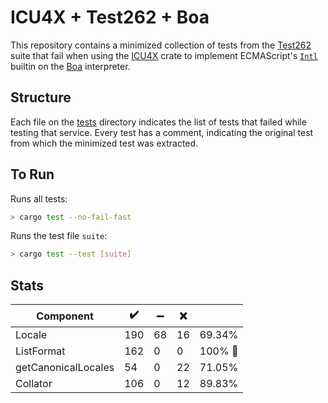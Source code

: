 # ICU4X + Test262 + Boa

This repository contains a minimized collection of tests from the [Test262](https://github.com/tc39/test262)
suite that fail when using the [ICU4X](https://github.com/unicode-org/icu4x) crate to implement
ECMAScript's [`Intl`](https://tc39.es/ecma402/#intl-object) builtin on the [Boa](https://github.com/boa-dev/boa) interpreter.

## Structure

Each file on the [tests](./tests) directory indicates the list of tests that failed while testing that service.
Every test has a comment, indicating the original test from which the minimized test was extracted.

## To Run

Runs all tests:

```bash
> cargo test --no-fail-fast
```

Runs the test file `suite`:

```bash
> cargo test --test [suite]
```

## Stats

| Component             | ✔️   	| ➖    | ❌    |           |
| -                  	| -     | -     | -     | -     	|
| Locale              	| 190 	| 68 	| 16 	| 69.34% 	|
| ListFormat          	| 162 	| 0  	| 0  	| 100% 🎉  	|
| getCanonicalLocales 	| 54  	| 0  	| 22 	| 71.05% 	|
| Collator              | 106   | 0   | 12   | 89.83%  |
